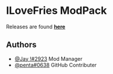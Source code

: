 # ILoveFries ModPack

Releases are found **[here](https://github.com/pentagotherpes/ILoveFries-Mods-/releases)**

## Authors
- [@Jay !#2923](https://discord.gg/~~~~~~~~) Mod Manager
- [@penta#0638](https://discord.gg/~~~~~~~~) GitHub Contributer
